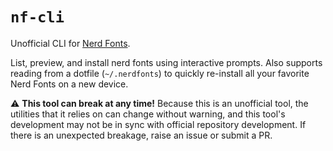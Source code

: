 # `nf-cli`

Unofficial CLI for [Nerd Fonts][nerd-fonts].

List, preview, and install nerd fonts using interactive prompts. Also supports reading from a dotfile (`~/.nerdfonts`) to quickly re-install all your favorite Nerd Fonts on a new device.

:warning: **This tool can break at any time!** Because this is an unofficial tool, the
utilities that it relies on can change without warning, and this tool's development
may not be in sync with official repository development. If there is an unexpected
breakage, raise an issue or submit a PR.

[nerd-fonts]: https://www.nerdfonts.com/
